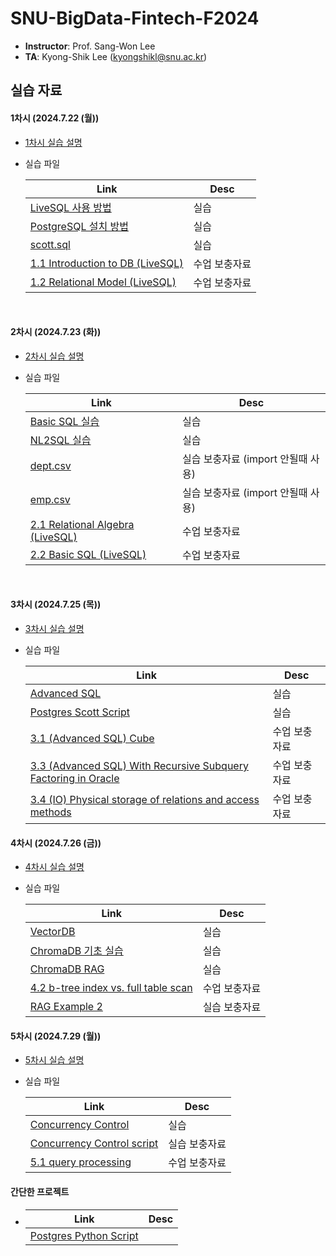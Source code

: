 # SNU-BigData-Fintech-F2024

- **Instructor**: Prof. Sang-Won Lee
- **TA**: Kyong-Shik Lee (kyongshikl@snu.ac.kr)

## 실습 자료

#### 1차시 (2024.7.22 (월))

- [1차시 실습 설명](./1/README.md)

- 실습 파일

  | Link                                                                                  | Desc          |
  | ------------------------------------------------------------------------------------- | ------------- |
  | [LiveSQL 사용 방법](./1/oracle_live_SQL.pdf)                                          | 실습          |
  | [PostgreSQL 설치 방법](./1/postgres_pgadmin_install.pdf)                              | 실습          |
  | [scott.sql](./1/scott.sql)                                                            | 실습          |
  | [1.1 Introduction to DB (LiveSQL)](<./1/1.1%20Introduction%20to%20DB%20(LiveSQL).md>) | 수업 보충자료 |
  | [1.2 Relational Model (LiveSQL)](<./1/1.2%20relational%20model%20(LiveSQL).md>)       | 수업 보충자료 |

<br/>

#### 2차시 (2024.7.23 (화))

- [2차시 실습 설명](./2/README.md)

- 실습 파일

  | Link                                                                | Desc                               |
  | ------------------------------------------------------------------- | ---------------------------------- |
  | [Basic SQL 실습](./2/Basic_SQL.pdf)                                 | 실습                               |
  | [NL2SQL 실습](./2/NL2SQL.pdf)                                       | 실습                               |
  | [dept.csv](./2/dept.csv)                                            | 실습 보충자료 (import 안될때 사용) |
  | [emp.csv](./2/emp.csv)                                              | 실습 보충자료 (import 안될때 사용) |
  | [2.1 Relational Algebra (LiveSQL)](<./2/2.1 relational algebra.md>) | 수업 보충자료                      |
  | [2.2 Basic SQL (LiveSQL)](<./2/2.2 basic sql.md>)                   | 수업 보충자료                      |

<br/>

#### 3차시 (2024.7.25 (목))

- [3차시 실습 설명](./3/README.md)
- 실습 파일

  | Link                                                                                                                                      | Desc          |
  | ----------------------------------------------------------------------------------------------------------------------------------------- | ------------- |
  | [Advanced SQL](./3/Advanced_SQL.pdf)                                                                                                      | 실습          |
  | [Postgres Scott Script](./3/script.md)                                                                                                    | 실습          |
  | [3.1 (Advanced SQL) Cube](<./3/3.1 (Advanced SQL) Cube.md>)                                                                               | 수업 보충자료 |
  | [3.3 (Advanced SQL) With Recursive Subquery Factoring in Oracle](<./3/3.3 (Advanced SQL) With Recursive Subquery Factoring in Oracle.md>) | 수업 보충자료 |
  | [3.4 (IO) Physical storage of relations and access methods](<./3/3.4 (IO) Physical storage of relations and access methods.md>)           | 수업 보충자료 |

#### 4차시 (2024.7.26 (금))

- [4차시 실습 설명](./4/README.md)
- 실습 파일

  | Link                                                                                  | Desc          |
  | ------------------------------------------------------------------------------------- | ------------- |
  | [VectorDB](./4/VectorDB_RAG.pdf)                                                      | 실습          |
  | [ChromaDB 기초 실습](./4/chromadb_getting_started.ipynb)                              | 실습          |
  | [ChromaDB RAG](./4/chromadb_RAG.ipynb)                                                | 실습          |
  | [4.2 b-tree index vs. full table scan](<./4/4.2 b-tree index vs. full table scan.md>) | 수업 보충자료 |
  | [RAG Example 2](./4/RAG_example/exercise.ipynb) | 실습 보충자료 |

#### 5차시 (2024.7.29 (월))

- [5차시 실습 설명]()
- 실습 파일

  | Link                                                            | Desc          |
  | --------------------------------------------------------------- | ------------- |
  | [Concurrency Control](./5/Concurrency%20Control%20Practice.pdf) | 실습          |
  | [Concurrency Control script](./5/cc.md)                         | 실습 보충자료 |
  | [5.1 query processing](./5/5.1%20query%20processing.md)         | 수업 보충자료 |

#### 간단한 프로젝트
- 
  | Link                                                  | Desc          |
  | ----------------------------------------------------- | ------------- |
  | [Postgres Python Script](./4/python_pg/0_template.py) | |
